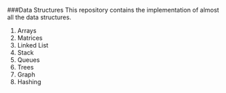 ###Data Structures
This repository contains the implementation of almost all the data structures.

1. Arrays
2. Matrices
3. Linked List
4. Stack
5. Queues
6. Trees
7. Graph 
8. Hashing
